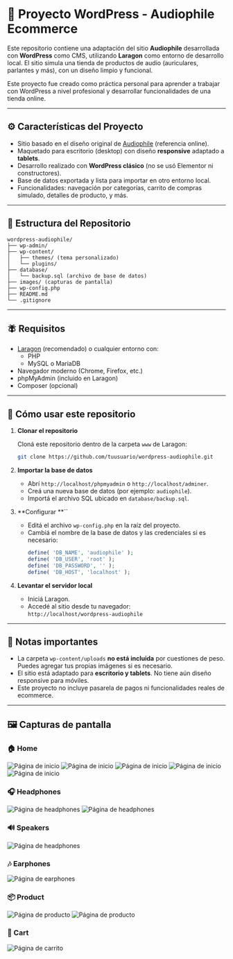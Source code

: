# 🎷 Proyecto WordPress - Audiophile Ecommerce

Este repositorio contiene una adaptación del sitio **Audiophile** desarrollada con **WordPress** como CMS, utilizando **Laragon** como entorno de desarrollo local. El sitio simula una tienda de productos de audio (auriculares, parlantes y más), con un diseño limpio y funcional.

Este proyecto fue creado como práctica personal para aprender a trabajar con WordPress a nivel profesional y desarrollar funcionalidades de una tienda online.

---

## ⚙️ Características del Proyecto

- Sitio basado en el diseño original de [Audiophile](https://audiophile-ecommerce.vercel.app/) (referencia online).
- Maquetado para escritorio (desktop) con diseño **responsive** adaptado a **tablets**.
- Desarrollo realizado con **WordPress clásico** (no se usó Elementor ni constructores).
- Base de datos exportada y lista para importar en otro entorno local.
- Funcionalidades: navegación por categorías, carrito de compras simulado, detalles de producto, y más.

---

## 📁 Estructura del Repositorio

```
wordpress-audiophile/
├── wp-admin/
├── wp-content/
│   ├── themes/ (tema personalizado)
│   └── plugins/
├── database/
│   └── backup.sql (archivo de base de datos)
├── images/ (capturas de pantalla)
├── wp-config.php
├── README.md
└── .gitignore
```

---

## 🪰 Requisitos

- [Laragon](https://laragon.org/) (recomendado) o cualquier entorno con:
  - PHP
  - MySQL o MariaDB
- Navegador moderno (Chrome, Firefox, etc.)
- phpMyAdmin (incluido en Laragon)
- Composer (opcional)

---

## 🚀 Cómo usar este repositorio

1. **Clonar el repositorio**

   Cloná este repositorio dentro de la carpeta `www` de Laragon:

   ```bash
   git clone https://github.com/tuusuario/wordpress-audiophile.git
   ```

2. **Importar la base de datos**

   - Abrí `http://localhost/phpmyadmin` o `http://localhost/adminer`.
   - Creá una nueva base de datos (por ejemplo: `audiophile`).
   - Importá el archivo SQL ubicado en `database/backup.sql`.

3. **Configurar **``

   - Editá el archivo `wp-config.php` en la raíz del proyecto.
   - Cambiá el nombre de la base de datos y las credenciales si es necesario:
     ```php
     define( 'DB_NAME', 'audiophile' );
     define( 'DB_USER', 'root' );
     define( 'DB_PASSWORD', '' );
     define( 'DB_HOST', 'localhost' );
     ```

4. **Levantar el servidor local**

   - Iniciá Laragon.
   - Accedé al sitio desde tu navegador:\
     `http://localhost/wordpress-audiophile`

---

## 📝 Notas importantes

- La carpeta `wp-content/uploads` **no está incluida** por cuestiones de peso. Puedes agregar tus propias imágenes si es necesario.
- El sitio está adaptado para **escritorio y tablets**. No tiene aún diseño responsive para móviles.
- Este proyecto no incluye pasarela de pagos ni funcionalidades reales de ecommerce.

---

## 🖼️ Capturas de pantalla

### 🏠 Home
![Página de inicio](images/home1.png)
![Página de inicio](images/home2.png)
![Página de inicio](images/home3.png)
![Página de inicio](images/home4.png)
![Página de inicio](images/home5.png)

### 🎧 Headphones
![Página de headphones](images/headphones1.png)
![Página de headphones](images/headphones2.png)

### 🔊 Speakers
![Página de headphones](images/speakers1.png)

### 🎶 Earphones
![Página de earphones](images/earphones1.png)

### 📦 Product
![Página de producto](images/product1.png)
![Página de producto](images/product2.png)

### 🛒 Cart
![Página de carrito](images/cart.png)
